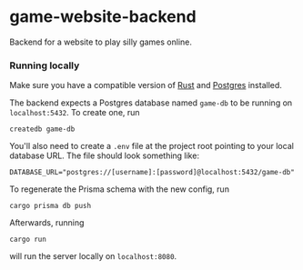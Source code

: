 # game-website-backend

Backend for a website to play silly games online.

### Running locally
Make sure you have a compatible version of [Rust](https://www.rust-lang.org/tools/install) and
[Postgres](https://www.postgresql.org/download/) installed.

The backend expects a Postgres database named `game-db` to be running on `localhost:5432`. To create one, run
```shell
createdb game-db
```
You'll also need to create a `.env` file at the project root pointing to your local database URL. The file should look
something like:
```
DATABASE_URL="postgres://[username]:[password]@localhost:5432/game-db"
```
To regenerate the Prisma schema with the new config, run
```shell
cargo prisma db push
```
Afterwards, running
```shell
cargo run
```
will run the server locally on `localhost:8080`.
